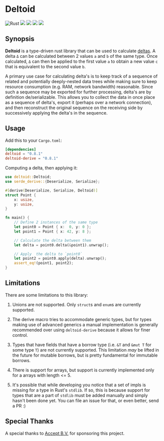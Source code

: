 # Deltoid

![Rust](https://github.com/jjpe/deltoid/workflows/Rust/badge.svg)
[![](https://img.shields.io/crates/v/deltoid?label=deltoid)](https://crates.io/crates/deltoid)
[![](https://img.shields.io/crates/v/deltoid-derive?label=deltoid-derive)](https://crates.io/crates/deltoid-derive)
![](https://img.shields.io/badge/rustc-1.43+-darkcyan.svg)
![](https://img.shields.io/crates/l/deltoid)

## Synopsis

**Deltoid** is a type-driven rust library that can be used to calculate [deltas].
A delta `Δ` can be calculated between 2 values `a` and `b` of the same type.
Once calculated, `Δ` can then be applied to the first value `a` to obtain a new
value `c` that is equivalent to the second value `b`.

A primary use case for calculating delta's is to keep track of a sequence of
related and potentially deeply-nested data trees while making sure to keep
resource consumption (e.g. RAM, network bandwidth) reasonable.  Since such a
sequence may be exported for further processing, delta's are by definition
de/serializable.  This allows you to collect the data in once place as a
sequence of delta's, export it (perhaps over a network connection), and then
reconstruct the original sequence on the receiving side by successively
applying the delta's in the sequence.

[deltas]: https://en.wikipedia.org/wiki/Delta_encoding

## Usage

Add this to your `Cargo.toml`:

```toml
[dependencies]
deltoid = "0.8.1"
deltoid-derive = "0.8.1"
```

Computing a delta, then applying it:

``` rust
use deltoid::Deltoid;
use serde_derive::{Deserialize, Serialize};

#[derive(Deserialize, Serialize, Deltoid)]
struct Point {
    x: usize,
    y: usize,
}

fn main() {
    // Define 2 instances of the same type
    let point0 = Point { x:  0, y: 0 };
    let point1 = Point { x: 42, y: 8 };

    // Calculate the delta between them
    let delta = point0.delta(&point1).unwrap();

    // Apply  the delta to `point0`
    let point2 = point0.apply(delta).unwrap();
    assert_eq!(point1, point2);
}
```

## Limitations

There are some limitations to this library:

1. Unions are not supported. Only `struct`s and `enum`s are currently supported.

2. The derive macro tries to accommodate generic types, but for types making
   use of advanced generics a manual implementation is generally recommended
   over using `deltoid-derive` because it allows for finer control.

3. Types that have fields that have a borrow type (i.e. `&T` and `&mut T`
   for some type `T`) are not currently supported.  This limitation *may*
   be lifted in the future for mutable borrows, but is pretty fundamental
   for immutable borrows.

4. There is support for arrays, but support is currently implemented only for
   a arrays with length <= 5.

5. It's possible that while developing you notice that a set of impls is missing
   for a type in Rust's `stdlib`.  If so, this is because support for types that
   are a part of `stdlib` must be added manually and simply hasn't been done yet.
   You can file an issue for that, or even better, send a PR :)


## Special Thanks

A special thanks to [Accept B.V.](https://www.acc.nl/) for sponsoring this project.

